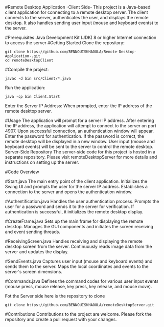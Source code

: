 #Remote Desktop Application -Client Side-
This project is a Java-based client application for connecting to a remote desktop server. The client connects to the server, authenticates the user, and displays the remote desktop. It also handles sending user input (mouse and keyboard events) to the server.

#Prerequisites
Java Development Kit (JDK) 8 or higher
Internet connection to access the server
#Getting Started
Clone the repository:

    git clone https://github.com/BENNOUISKHAOULA/Remote-Desktop-Application-.git
    cd remoteDesktopClient
#Compile the project:

    javac -d bin src/Client/*.java
Run the application:

    java -cp bin Client.Start
Enter the Server IP Address:
When prompted, enter the IP address of the remote desktop server.

#Usage
The application will prompt for a server IP address.
After entering the IP address, the application will attempt to connect to the server on port 4907.
Upon successful connection, an authentication window will appear.
Enter the password for authentication.
If the password is correct, the remote desktop will be displayed in a new window.
User input (mouse and keyboard events) will be sent to the server to control the remote desktop.
Server-Side Repository
The server-side code for this project is hosted in a separate repository. Please visit remoteDesktopServer for more details and instructions on setting up the server.

#Code Overview
      
#Start.java
The main entry point of the client application.
Initializes the Swing UI and prompts the user for the server IP address.
Establishes a connection to the server and opens the authentication window.

#Authentification.java
Handles the user authentication process.
Prompts the user for a password and sends it to the server for verification.
If authentication is successful, it initializes the remote desktop display.

#CreateFrame.java
Sets up the main frame for displaying the remote desktop.
Manages the GUI components and initiates the screen receiving and event sending threads.

#ReceivingScreen.java
Handles receiving and displaying the remote desktop screen from the server.
Continuously reads image data from the server and updates the display.

#SendEvents.java
Captures user input (mouse and keyboard events) and sends them to the server.
Maps the local coordinates and events to the server's screen dimensions.

#Commands.java
Defines the command codes for various user input events (mouse press, mouse release, key press, key release, and mouse move).

Fot the Server side here is the repository to clone 

    git clone https://github.com/BENNOUISKHAOULA/remoteDesktopServer.git

#Contributions
Contributions to the project are welcome. Please fork the repository and create a pull request with your changes.
